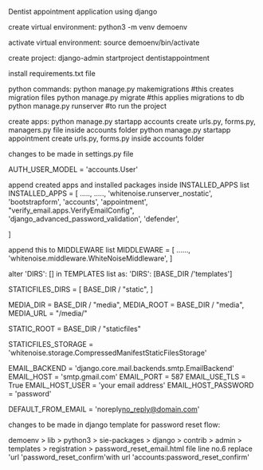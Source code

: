 Dentist appointment application using django

create virtual environment:
python3 -m venv demoenv

activate virtual environment:
source demoenv/bin/activate

create project:
django-admin startproject dentistappointment

install requirements.txt file

python commands:
python manage.py makemigrations  #this creates migration files
python manage.py migrate         #this applies migrations to db
python manage.py runserver       #to run the project


create apps:
python manage.py startapp accounts
create urls.py, forms.py, managers.py file inside accounts folder
python manage.py startapp appointment
create urls.py, forms.py inside accounts folder



changes to be made in settings.py file

AUTH_USER_MODEL = 'accounts.User'

append created apps and installed packages inside INSTALLED_APPS list
INSTALLED_APPS = [
    .....,
    .....,
    'whitenoise.runserver_nostatic',
    'bootstrapform',
    'accounts',
    'appointment',
    "verify_email.apps.VerifyEmailConfig",
    'django_advanced_password_validation',
    'defender',
    
]

append this to MIDDLEWARE list
MIDDLEWARE = [
    ......,
    'whitenoise.middleware.WhiteNoiseMiddleware',
]

alter 'DIRS': [] in TEMPLATES list as:
'DIRS': [BASE_DIR /'templates']

STATICFILES_DIRS = [
    BASE_DIR / "static",
]

MEDIA_DIR = BASE_DIR / "media",
MEDIA_ROOT = BASE_DIR / "media",
MEDIA_URL = "/media/"

STATIC_ROOT = BASE_DIR / "staticfiles"

STATICFILES_STORAGE = 'whitenoise.storage.CompressedManifestStaticFilesStorage'

EMAIL_BACKEND = 'django.core.mail.backends.smtp.EmailBackend'
EMAIL_HOST = 'smtp.gmail.com'
EMAIL_PORT = 587
EMAIL_USE_TLS = True
EMAIL_HOST_USER = 'your email address'
EMAIL_HOST_PASSWORD = 'password'

DEFAULT_FROM_EMAIL = 'noreply<no_reply@domain.com>'


changes to be made in django template for password reset flow:

demoenv > lib > python3 > sie-packages > django > contrib > admin > templates > registration > password_reset_email.html file line no.6 replace 'url 'password_reset_confirm'with url 'accounts:password_reset_confirm'

